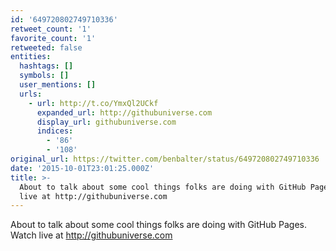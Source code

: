 ```yaml
---
id: '649720802749710336'
retweet_count: '1'
favorite_count: '1'
retweeted: false
entities:
  hashtags: []
  symbols: []
  user_mentions: []
  urls:
    - url: http://t.co/YmxQl2UCkf
      expanded_url: http://githubuniverse.com
      display_url: githubuniverse.com
      indices:
        - '86'
        - '108'
original_url: https://twitter.com/benbalter/status/649720802749710336
date: '2015-10-01T23:01:25.000Z'
title: >-
  About to talk about some cool things folks are doing with GitHub Pages. Watch
  live at http://githubuniverse.com
---
```


About to talk about some cool things folks are doing with GitHub Pages. Watch live at http://githubuniverse.com
